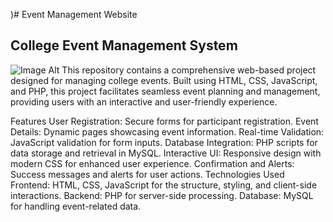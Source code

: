 )# Event Management Website

## College Event Management System

 ![Image Alt]([image_url](https://github.com/devray11/Event-Management-System/blob/9a689a42483fc98f111d38f500ca96b1e598cd69/Output-Image-1.png))
This repository contains a comprehensive web-based project designed for managing college events. Built using HTML, CSS, JavaScript, and PHP, this project facilitates seamless event planning and management, providing users with an interactive and user-friendly experience.

Features
User Registration: Secure forms for participant registration.
Event Details: Dynamic pages showcasing event information.
Real-time Validation: JavaScript validation for form inputs.
Database Integration: PHP scripts for data storage and retrieval in MySQL.
Interactive UI: Responsive design with modern CSS for enhanced user experience.
Confirmation and Alerts: Success messages and alerts for user actions.
Technologies Used
Frontend: HTML, CSS, JavaScript for the structure, styling, and client-side interactions.
Backend: PHP for server-side processing.
Database: MySQL for handling event-related data.

